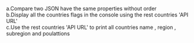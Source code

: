 a.Compare two JSON have the same properties without order  
b.Display all the countries flags in the console using the rest countries 'API URL'  
c.Use the rest countries 'API URL' to print all countries name , region , subregion and poulattions  
